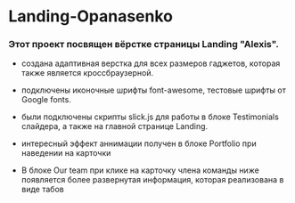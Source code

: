 # Landing-Opanasenko
### Этот проект посвящен вёрстке страницы Landing "Alexis".

- создана адаптивная верстка для всех размеров гаджетов, которая также является кроссбраузерной.

- подключены иконочные шрифты font-awesome, тестовые шрифты от Google fonts.

- были подключены скрипты slick.js для работы в блоке Testimonials слайдера, а также на главной странице Landing.

- интересный эффект аннимации получен в блоке Portfolio при наведении на карточки

- В блоке Our team при клике на карточку члена команды ниже появляется более развернутая информация, которая реализована в виде табов
